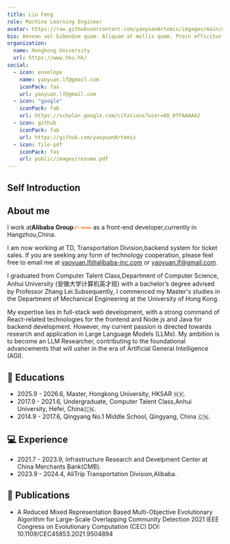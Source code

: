 ```yaml
---
title: Liu Feng
role: Machine Learning Engineer
avatar: https://raw.githubusercontent.com/yaoyuanArtemis/imgages/main/avatar.png
bio: Aenean vel bibendum quam. Aliquam at mollis quam. Proin efficitur.
organization:
  name: Hongkong University
  url: https://www.hku.hk/
social:
  - icon: envelope
    name: yaoyuan.lf@gmail.com
    iconPack: fas
    url: yaoyuan.lf@gmail.com
  - icon: "google"
    iconPack: fab
    url: https://scholar.google.com/citations?user=0O_0fFAAAAAJ
  - icon: github
    iconPack: fab
    url: https://github.com/yaoyuanArtemis
  - icon: file-pdf
    iconPack: fas
    url: public/images/resume.pdf
---
```


## Self Introduction

## About me

I work at<strong>Alibaba</strong> <strong>Group</strong><img src='https://raw.githubusercontent.com/yaoyuanArtemis/imgages/main/alibaba_logo.png' style='width: 3em;display: inline;marginTop:0;marginBottom:0'> as a front-end developer,currently in Hangzhou,China.

I am now working at TD, Transportation Division,backend system for ticket sales. If you are seeking any form of technology cooperation, please feel free to email me at yaoyuan.lf@alibaba-inc.com or yaoyuan.lf@gmail.com.

I graduated from Computer Talent Class,Department of Computer Science, Anhui University (安徽大学计算机英才班) with a bachelor’s degree advised by Professor Zhang Lei.Subsequently, I commenced my Master's studies in the Department of Mechanical Engineering at the University of Hong Kong.

My expertise lies in full-stack web development, with a strong command of React-related technologies for the frontend and Node.js and Java for backend development. However, my current passion is directed towards research and application in Large Language Models (LLMs). My ambition is to become an LLM Researcher, contributing to the foundational advancements that will usher in the era of Artificial General Intelligence (AGI).

## 📖 Educations

- 2025.9 - 2026.6, Master, Hongkong University, HKSAR 🇭🇰.
- 2017.9 - 2021.6, Undergraduate, Computer Talent Class,Anhui University, Hefei, China🇨🇳.
- 2014.9 - 2017.6, Qingyang No.1 Middle School, Qingyang, China 🇨🇳.

## 💻 Experience
- 2021.7 - 2023.9, Infrastructure Research and Develpment Center at China Merchants Bank(CMB).
- 2023.9 - 2024.4, AliTrip Transportation Division,Alibaba.

## 📝 Publications
- A Reduced Mixed Representation Based Multi-Objective Evolutionary Algorithm for Large-Scale Overlapping Community Detection 2021 IEEE Congress on Evolutionary Computation (CEC) DOI: 10.1109/CEC45853.2021.9504894
